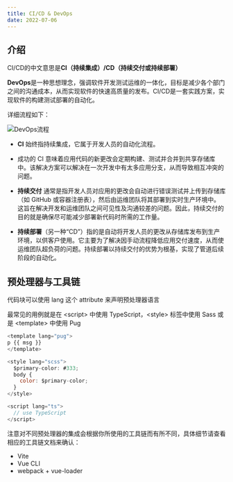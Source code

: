 ```yaml
---
title: CI/CD & DevOps
date: 2022-07-06
---
```


## 介绍
CI/CD的中文意思是**CI（持续集成）/CD（持续交付或持续部署）**

**DevOps**是一种思想理念，强调软件开发测试运维的一体化，目标是减少各个部门之间的沟通成本，从而实现软件的快速高质量的发布。CI/CD是一套实践方案，实现软件的构建测试部署的自动化。

详细流程如下：

![DevOps流程](https://cdn.jsdelivr.net/gh/BZT2017/oss-img/202207061522373.png)


- **CI** 始终指持续集成，它属于开发人员的自动化流程。
 - 成功的 CI 意味着应用代码的新更改会定期构建、测试并合并到共享存储库中。该解决方案可以解决在一次开发中有太多应用分支，从而导致相互冲突的问题。

- **持续交付** 通常是指开发人员对应用的更改会自动进行错误测试并上传到存储库（如 GitHub 或容器注册表），然后由运维团队将其部署到实时生产环境中。这旨在解决开发和运维团队之间可见性及沟通较差的问题。因此，持续交付的目的就是确保尽可能减少部署新代码时所需的工作量。

- **持续部署**（另一种“CD”）指的是自动将开发人员的更改从存储库发布到生产环境，以供客户使用。它主要为了解决因手动流程降低应用交付速度，从而使运维团队超负荷的问题。持续部署以持续交付的优势为根基，实现了管道后续阶段的自动化。


## 预处理器与工具链
代码块可以使用 lang 这个 attribute 来声明预处理器语言

最常见的用例就是在 &lt;script> 中使用 TypeScript，&lt;style> 标签中使用 Sass 或是 &lt;template> 中使用 Pug

```js
<template lang="pug">
p {{ msg }}
</template>

<style lang="scss">
  $primary-color: #333;
  body {
    color: $primary-color;
  }
</style>

<script lang="ts">
  // use TypeScript
</script>
```

注意对不同预处理器的集成会根据你所使用的工具链而有所不同，具体细节请查看相应的工具链文档来确认：

- Vite
- Vue CLI
- webpack + vue-loader